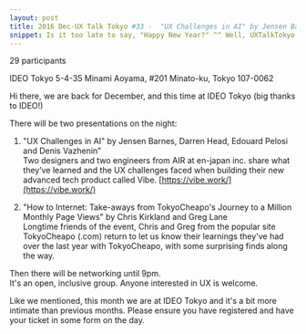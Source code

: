 ```yaml
---
layout: post
title: 2016 Dec-UX Talk Tokyo #33 -  "UX Challenges in AI" by Jensen Barnes, Darren Head, Edouard Pelosi and Denis Vazhenin" and "How to Internet - Take-aways from TokyoCheapo's Journey to a Million Monthly Page Views" by Greg Lane and Chris Kirkland
snippet: Is it too late to say, "Happy New Year?" ^^ Well, UXTalkTokyo is <em>back</em> with our first -
---
```

29 participants

IDEO Tokyo 5-4-35 Minami Aoyama, #201 Minato-ku, Tokyo 107-0062

Hi there, we are back for December, and this time at IDEO Tokyo (big thanks to IDEO!)

There will be two presentations on the night:<br>
1) "UX Challenges in AI" by Jensen Barnes, Darren Head, Edouard Pelosi and Denis Vazhenin"<br>
Two designers and two engineers from AIR at en-japan inc. share what they’ve learned and the UX challenges faced when building their new advanced tech product called Vibe. [https://vibe.work/](https://vibe.work/)

2) "How to Internet: Take-aways from TokyoCheapo's Journey to a Million Monthly Page Views" by Chris Kirkland and Greg Lane<br>
Longtime friends of the event, Chris and Greg from the popular site TokyoCheapo (.com) return to let us know their learnings they've had over the last year with TokyoCheapo, with some surprising finds along the way. 

Then there will be networking until 9pm.<br>
It's an open, inclusive group. Anyone interested in UX is welcome.

Like we mentioned, this month we are at IDEO Tokyo and it's a bit more intimate than previous months. Please ensure you have registered and have your ticket in some form on the day.  

